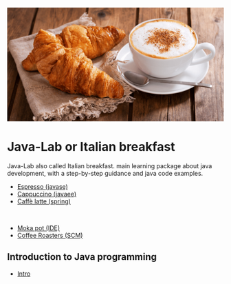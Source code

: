 ![italian breakfast](./assets/italian-breakfast.png)
# Java-Lab or Italian breakfast
Java-Lab also called Italian breakfast. main learning package about java development, with a step-by-step guidance and java code examples.

- [Espresso (javase)](./espresso/)
- [Cappuccino (javaee)](./cappuccino/)
- [Caffè latte (spring)](./caffe-latte/)

&nbsp;

- [Moka pot (IDE)](./moka-pot/)
- [Coffee Roasters (SCM)]()

##  Introduction to Java programming

- [Intro](intro.md)